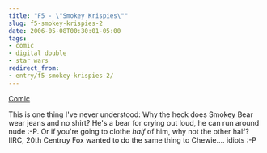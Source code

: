```yaml
---
title: "F5 - \"Smokey Krispies\""
slug: f5-smokey-krispies-2
date: 2006-05-08T00:30:01-05:00
tags:
- comic
- digital double
- star wars
redirect_from:
- entry/f5-smokey-krispies-2/
---
```

[Comic](http://digitaldouble.smackjeeves.com/comics/54171/)

This is one thing I've never understood: Why the heck does Smokey Bear wear jeans and no shirt? He's a bear for crying out loud, he can run around nude :-P. Or if you're going to clothe _half_ of him, why not the other half? IIRC, 20th Centruy Fox wanted to do the same thing to Chewie.... idiots :-P

